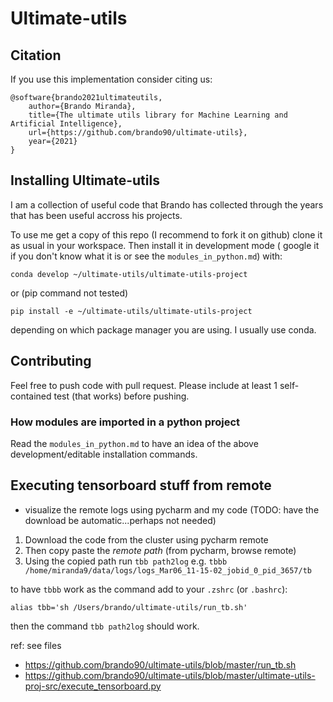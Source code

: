 # Ultimate-utils

## Citation
If you use this implementation consider citing us:

```
@software{brando2021ultimateutils,
    author={Brando Miranda},
    title={The ultimate utils library for Machine Learning and Artificial Intelligence},
    url={https://github.com/brando90/ultimate-utils},
    year={2021}
}
```

## Installing Ultimate-utils

I am a collection of useful code that Brando has collected through the years that has been useful accross his projects.

To use me get a copy of this repo (I recommend to fork it on github) clone it as usual in your workspace. 
Then install it in development mode (
google it if you don't know what it is or see the `modules_in_python.md`) with:

```
conda develop ~/ultimate-utils/ultimate-utils-project
```

or (pip command not tested)

```
pip install -e ~/ultimate-utils/ultimate-utils-project
```

depending on which package manager you are using.
I usually use conda.

## Contributing

Feel free to push code with pull request.
Please include at least 1 self-contained test (that works) before pushing.

### How modules are imported in a python project

Read the `modules_in_python.md` to have an idea of the above development/editable installation commands. 

## Executing tensorboard stuff from remote

- visualize the remote logs using pycharm and my code (TODO: have the download be automatic...perhaps not needed)

1. Download the code from the cluster using pycharm remote
2. Then copy paste the *remote path* (from pycharm, browse remote)
3. Using the copied path run `tbb path2log` e.g. `tbbb /home/miranda9/data/logs/logs_Mar06_11-15-02_jobid_0_pid_3657/tb`

to have `tbbb` work as the command add to your `.zshrc` (or `.bashrc`):
```
alias tbb='sh /Users/brando/ultimate-utils/run_tb.sh'
```

then the command `tbb path2log` should work.

ref: see files
- https://github.com/brando90/ultimate-utils/blob/master/run_tb.sh
- https://github.com/brando90/ultimate-utils/blob/master/ultimate-utils-proj-src/execute_tensorboard.py
